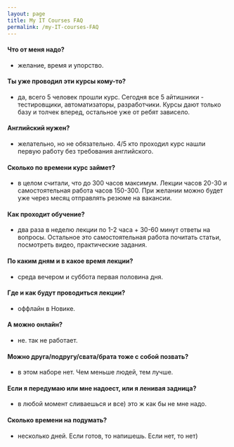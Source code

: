 ```yaml
---
layout: page
title: My IT Courses FAQ
permalink: /my-IT-courses-FAQ
---
```


#### Что от меня надо?
- желание, время и упорство.

#### Ты уже проводил эти курсы кому-то?
- да, всего 5 человек прошли курс. Сегодня все 5 айтишники - тестировщики, автоматизаторы, разработчики. 
  Курсы дают только базу и толчек вперед, остальное уже от ребят зависело.

#### Английский нужен?
- желательно, но не обязательно. 4/5 кто проходил курс нашли первую работу без требования английского.

#### Сколько по времени курс займет?
- в целом считали, что до 300 часов максимум. Лекции часов 20-30 и самостоятельная работа часов 150-300.
  При желании можно будет уже через месяц отправлять резюме на вакансии.

#### Как проходит обучение?
- два раза в неделю лекции по 1-2 часа + 30-60 минут ответы на вопросы. 
  Остальное это самостоятельная работа почитать статьи, посмотреть видео, практические задания.

#### По каким дням и в какое время лекции?
- среда вечером и суббота первая половина дня.

#### Где и как будут проводиться лекции?
- оффлайн в Новике.

#### А можно онлайн?
- не. так не работает.

#### Можно друга/подругу/свата/брата тоже с собой позвать?
- в этом наборе нет. Чем меньше людей, тем лучше.

#### Если я передумаю или мне надоест, или я ленивая задница?
- в любой момент сливаешься и все) это ж как бы не мне надо.

#### Сколько времени на подумать?
- несколько дней. Если готов, то напишешь. Если нет, то нет)
